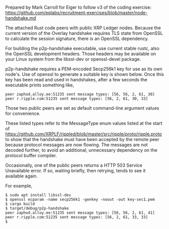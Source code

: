 Prepared by Mark Carroll for Eiger to follow v3 of the coding exercise:
https://github.com/eqlabs/recruitment-exercises/blob/master/node-handshake.md

The attached Rust code peers with public XRP Ledger nodes. Because the current
version of the Overlay handshake requires TLS state from OpenSSL to calculate
the session signature, there is an OpenSSL dependency.

For building the p2p-handshake executable, use current stable rustc, also the
OpenSSL development headers. Those headers may be available on your Linux
system from the libssl-dev or openssl-devel package.

p2p-handshake requires a PEM-encoded Secp256k1 key for use as its own node's.
Use of openssl to generate a suitable key is shown below. Once this key has
been read and used in handshakes, after a few seconds the executable prints
something like,

```
peer zaphod.alloy.ee:51235 sent message types: [56, 56, 2, 61, 30]
peer r.ripple.com:51235 sent message types: [56, 2, 61, 30, 33]
```

Those two public peers are set as default command-line argument values for
convenience.

These listed types refer to the MessageType enum values listed at the start of
https://github.com/XRPLF/rippled/blob/master/src/ripple/proto/ripple.proto
to show that the handshake must have been accepted by the remote peer because
protocol messages are now flowing. The messages are not decoded further, to
avoid an additional, unnecessary dependency on the protocol buffer compiler.

Occasionally, one of the public peers returns a HTTP 503 Service Unavailable
error. If so, waiting briefly, then retrying, tends to see it available again.

For example,

```shell
$ sudo apt install libssl-dev
$ openssl ecparam -name secp256k1 -genkey -noout -out key-sec1.pem
$ cargo build
$ target/debug/p2p-handshake
peer zaphod.alloy.ee:51235 sent message types: [56, 56, 2, 61, 41]
peer r.ripple.com:51235 sent message types: [56, 2, 61, 33, 33]
$ 
```
